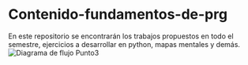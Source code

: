 # Contenido-fundamentos-de-prg
En este repositorio se encontrarán los trabajos propuestos en todo el semestre, ejercicios a desarrollar en python, mapas mentales y demás.
![Diagrama de flujo Punto3](https://user-images.githubusercontent.com/78763479/179527180-586fdee9-e138-4fe9-82cd-1f7a400850c9.png)
